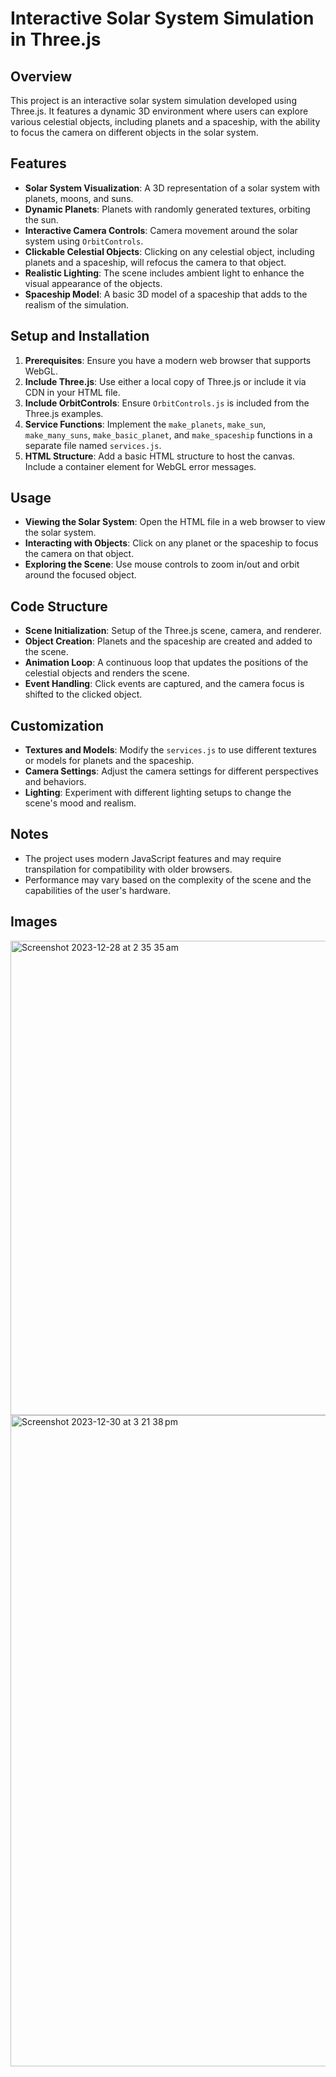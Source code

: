 # Interactive Solar System Simulation in Three.js

## Overview
This project is an interactive solar system simulation developed using Three.js. It features a dynamic 3D environment where users can explore various celestial objects, including planets and a spaceship, with the ability to focus the camera on different objects in the solar system.

## Features
- **Solar System Visualization**: A 3D representation of a solar system with planets, moons, and suns.
- **Dynamic Planets**: Planets with randomly generated textures, orbiting the sun.
- **Interactive Camera Controls**: Camera movement around the solar system using `OrbitControls`.
- **Clickable Celestial Objects**: Clicking on any celestial object, including planets and a spaceship, will refocus the camera to that object.
- **Realistic Lighting**: The scene includes ambient light to enhance the visual appearance of the objects.
- **Spaceship Model**: A basic 3D model of a spaceship that adds to the realism of the simulation.

## Setup and Installation
1. **Prerequisites**: Ensure you have a modern web browser that supports WebGL.
2. **Include Three.js**: Use either a local copy of Three.js or include it via CDN in your HTML file.
3. **Include OrbitControls**: Ensure `OrbitControls.js` is included from the Three.js examples.
4. **Service Functions**: Implement the `make_planets`, `make_sun`, `make_many_suns`, `make_basic_planet`, and `make_spaceship` functions in a separate file named `services.js`.
5. **HTML Structure**: Add a basic HTML structure to host the canvas. Include a container element for WebGL error messages.

## Usage
- **Viewing the Solar System**: Open the HTML file in a web browser to view the solar system.
- **Interacting with Objects**: Click on any planet or the spaceship to focus the camera on that object.
- **Exploring the Scene**: Use mouse controls to zoom in/out and orbit around the focused object.

## Code Structure
- **Scene Initialization**: Setup of the Three.js scene, camera, and renderer.
- **Object Creation**: Planets and the spaceship are created and added to the scene.
- **Animation Loop**: A continuous loop that updates the positions of the celestial objects and renders the scene.
- **Event Handling**: Click events are captured, and the camera focus is shifted to the clicked object.

## Customization
- **Textures and Models**: Modify the `services.js` to use different textures or models for planets and the spaceship.
- **Camera Settings**: Adjust the camera settings for different perspectives and behaviors.
- **Lighting**: Experiment with different lighting setups to change the scene's mood and realism.

## Notes
- The project uses modern JavaScript features and may require transpilation for compatibility with older browsers.
- Performance may vary based on the complexity of the scene and the capabilities of the user's hardware.

## Images


<img width="759" alt="Screenshot 2023-12-28 at 2 35 35 am" src="https://github.com/Ashwyn28/threejs_simulated_universe/assets/15099579/22d13280-840e-46f2-9a20-ccdef8781310">
<img width="1042" alt="Screenshot 2023-12-30 at 3 21 38 pm" src="https://github.com/Ashwyn28/threejs_simulated_universe/assets/15099579/65bac0d9-ead7-4590-a2b8-0c7452eb5e9e">

